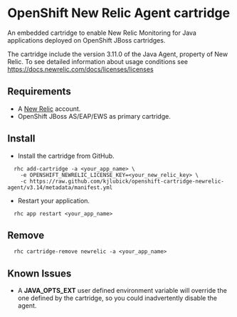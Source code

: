 OpenShift New Relic Agent cartridge
===================================

An embedded cartridge to enable New Relic Monitoring for Java applications deployed on OpenShift JBoss cartridges.

The cartridge include the version 3.11.0 of the Java Agent, property of New Relic. To see detailed information about usage conditions see https://docs.newrelic.com/docs/licenses/licenses

Requirements
------------

- A [New Relic](http://www.newrelic.com/) account.
- OpenShift JBoss AS/EAP/EWS as primary cartridge.


Install
-------

- Install the cartridge from GitHub.

```
  rhc add-cartridge -a <your_app_name> \
    -e OPENSHIFT_NEWRELIC_LICENSE_KEY=<your_new_relic_key> \
    -c https://raw.github.com/kjlubick/openshift-cartridge-newrelic-agent/v3.14/metadata/manifest.yml
```

- Restart your application.

```
  rhc app restart <your_app_name>
```

Remove
------

```
  rhc cartridge-remove newrelic -a <your_app_name>
```

Known Issues
------------

* A **JAVA\_OPTS\_EXT** user defined environment variable will override the one defined by the cartridge, so you could inadvertently disable the agent.

